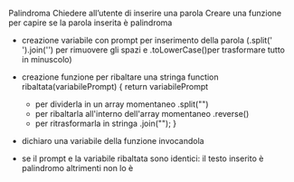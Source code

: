Palindroma
Chiedere all’utente di inserire una parola
Creare una funzione per capire se la parola inserita è palindroma   

- creazione variabile con prompt per inserimento della parola (.split(' ').join('') per rimuovere gli spazi e .toLowerCase()per trasformare tutto in minuscolo)

- creazione funzione per ribaltare una stringa
    function ribaltata(variabilePrompt) {
    return variabilePrompt
    - per dividerla in un array momentaneo
        .split("")
    - per ribaltarla all'interno dell'array momentaneo
        .reverse()
    - per ritrasformarla in stringa
        .join("");
    }

- dichiaro una variabile della funzione invocandola

- se il prompt e la variabile ribaltata sono identici: il testo inserito è palindromo altrimenti non lo è
